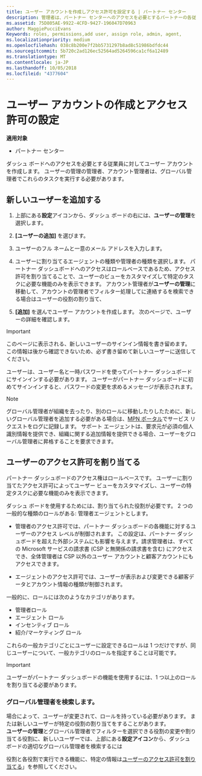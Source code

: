 ```yaml
---
title: ユーザー アカウントを作成しアクセス許可を設定する | パートナー センター
description: 管理者は、パートナー センターへのアクセスを必要とするパートナーの各従業員に対してユーザー アカウントを作成します。
ms.assetid: 75D805AE-9922-4CFD-9427-196047D70963
author: MaggiePucciEvans
Keywords: roles, permissions,add user, assign role, admin, agent,
ms.localizationpriority: medium
ms.openlocfilehash: 038c8b200e7f2bb5731297b8ad8c51986bdfdc44
ms.sourcegitcommit: 5b720c2ad126ec52564ad5264596ca1cf6a12489
ms.translationtype: MT
ms.contentlocale: ja-JP
ms.lasthandoff: 10/05/2018
ms.locfileid: "4377604"
---
```

# <a name="create-user-accounts-and-assign-permissions"></a>ユーザー アカウントの作成とアクセス許可の設定

**適用対象**

-  パートナー センター

ダッシュ ボードへのアクセスを必要とする従業員に対してユーザー アカウントを作成します。 ユーザーの管理の管理者、アカウント管理者は、グローバル管理者でこれらのタスクを実行する必要があります。 


## <a name="add-a-new-user"></a>新しいユーザーを追加する

1. 上部にある**設定**アイコンから、ダッシュ ボードの右には、**ユーザーの管理**を選択します。

2.  **[ユーザーの追加]** を選びます。

3.  ユーザーのフル ネームと一意のメール アドレスを入力します。

4.  ユーザーに割り当てるエージェントの種類や管理者の種類を選択します。 パートナー ダッシュボードへのアクセスはロールベースであるため、アクセス許可を割り当てることで、ユーザーのビューをカスタマイズして特定のタスクに必要な機能のみを表示できます。  アカウント管理者が**ユーザーの管理**に移動して、アカウントの管理者でフィルター処理してに連絡するを検索できる場合はユーザーの役割の割り当て、

5.  **[追加]** を選んでユーザー アカウントを作成します。 次のページで、ユーザーの詳細を確認します。

> [!IMPORTANT]  
> このページに表示される、新しいユーザーのサインイン情報を書き留めます。 この情報は後から確認できないため、必ず書き留めて新しいユーザーに送信してください。 

ユーザーは、ユーザー名と一時パスワードを使ってパートナー ダッシュボードにサインインする必要があります。 ユーザーがパートナー ダッシュボードに初めてサインインすると、パスワードの変更を求めるメッセージが表示されます。 

> [!NOTE]  
>  グローバル管理者が組織を去ったり、別のロールに移動したりしたために、新しいグローバル管理者を追加する必要がある場合は、[MPN ポータル](https://partner.microsoft.com/support)でサービス リクエストをログに記録します。 サポート エージェントは、要求元が必須の個人識別情報を提供でき、組織に関する追加情報を提供できる場合、ユーザーをグローバル管理者に昇格することを要求できます。

## <a name="assign-user-permissions"></a>ユーザーのアクセス許可を割り当てる

パートナー ダッシュボードのアクセス権はロールベースです。 ユーザーに割り当てたアクセス許可によってユーザー ビューをカスタマイズし、ユーザーの特定タスクに必要な機能のみを表示できます。 

ダッシュ ボードを使用するためには、割り当てられた役割が必要です。  2 つの一般的な種類のロールがある: 管理者エージェントとします。

- 管理者のアクセス許可では、パートナー ダッシュボードの各機能に対するユーザーのアクセス レベルが制御されます。 この設定は、パートナー ダッシュボードを超えた外部システムにも影響を与えます。請求管理者は、すべての Microsoft サービスの請求書 (CSP と無関係の請求書を含む) にアクセスでき、全体管理者は CSP 以外のユーザー アカウントと顧客アカウントにもアクセスできます。

- エージェントのアクセス許可では、ユーザーが表示および変更できる顧客データとアカウント情報の種類が制御されます。
    
一般的に、ロールには次のようなカテゴリがあります。 
- 管理者ロール
- エージェント ロール
- インセンティブ ロール
- 紹介/マーケティング ロール


これらの一般カテゴリごとにユーザーに設定できるロールは 1 つだけですが、同じユーザーについて、一般カテゴリのロールを指定することは可能です。 

>[!Important]
>ユーザーがパートナー ダッシュボードの機能を使用するには、1 つ以上のロールを割り当てる必要があります。


### <a name="find-your-global-admin"></a>グローバル管理者を検索します。

場合によって、ユーザーが変更されて、ロールを持っている必要があります。 または新しいユーザーが特定の役割の割り当てをすることがあります。  
**ユーザーの管理**とグローバル管理者でフィルターを選択できる役割の変更や割り当てる役割に、新しいユーザーでは、上部にある**設定アイコン**から、ダッシュ ボードの適切なグローバル管理者を検索するには 

役割と各役割で実行できる機能に、特定の情報は[ユーザーのアクセス許可を割り当てる](permissions-overview.md)」を参照してください。





